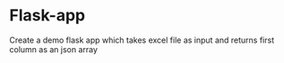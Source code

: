 # Flask-app
Create a demo flask app which takes excel file as input and returns first column as an json array
